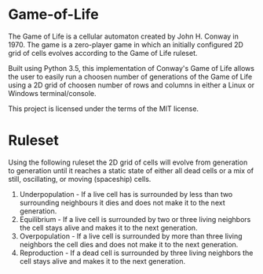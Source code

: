 # Game-of-Life

The Game of Life is a cellular automaton created by John H. Conway in 1970. The game is a zero-player game in which an initially configured 2D grid of cells evolves according to the Game of Life ruleset.

Built using Python 3.5, this implementation of Conway's Game of Life allows the user to easily run a choosen number of generations of the Game of Life using a 2D grid of choosen number of rows and columns in either a Linux or Windows terminal/console.

This project is licensed under the terms of the MIT license.

# Ruleset

Using the following ruleset the 2D grid of cells will evolve from generation to generation until it reaches a static state of either all dead cells or a mix of still, oscillating, or moving (spaceship) cells.

1. Underpopulation - If a live cell has is surrounded by less than two surrounding neighbours it dies and does not make it to the next generation.
2. Equilibrium - If a live cell is surrounded by two or three living neighbors the cell stays alive and makes it to the next generation.
3. Overpopulation - If a live cell is surrounded by more than three living neighbors the cell dies and does not make it to the next generation.
4. Reproduction - If a dead cell is surrounded by three living neighbors the cell stays alive and makes it to the next generation.
